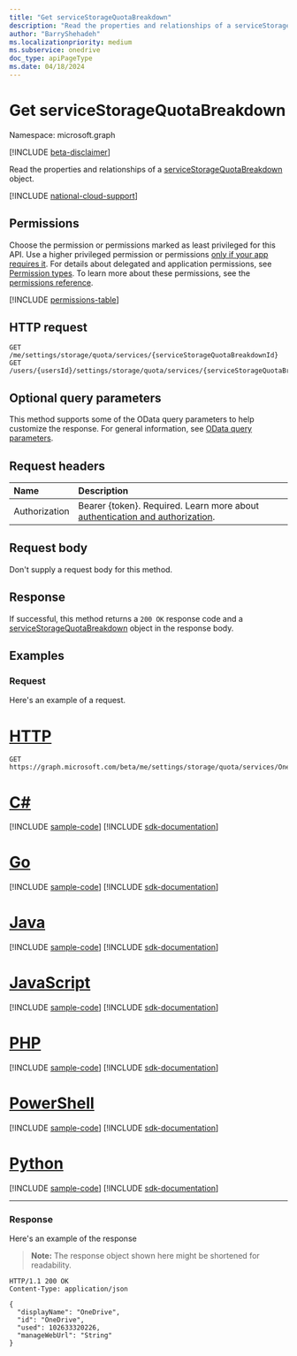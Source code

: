 ```yaml
---
title: "Get serviceStorageQuotaBreakdown"
description: "Read the properties and relationships of a serviceStorageQuotaBreakdown object."
author: "BarryShehadeh"
ms.localizationpriority: medium
ms.subservice: onedrive
doc_type: apiPageType
ms.date: 04/18/2024
---
```


# Get serviceStorageQuotaBreakdown
Namespace: microsoft.graph

[!INCLUDE [beta-disclaimer](../../includes/beta-disclaimer.md)]

Read the properties and relationships of a [serviceStorageQuotaBreakdown](../resources/servicestoragequotabreakdown.md) object.

[!INCLUDE [national-cloud-support](../../includes/global-only.md)]

## Permissions
Choose the permission or permissions marked as least privileged for this API. Use a higher privileged permission or permissions [only if your app requires it](/graph/permissions-overview#best-practices-for-using-microsoft-graph-permissions). For details about delegated and application permissions, see [Permission types](/graph/permissions-overview#permission-types). To learn more about these permissions, see the [permissions reference](/graph/permissions-reference).

<!-- { "blockType": "permissions", "name": "servicestoragequotabreakdown_get" } -->
[!INCLUDE [permissions-table](../includes/permissions/servicestoragequotabreakdown-get-permissions.md)]

## HTTP request

<!-- {
  "blockType": "ignored"
}
-->
``` http
GET /me/settings/storage/quota/services/{serviceStorageQuotaBreakdownId}
GET /users/{usersId}/settings/storage/quota/services/{serviceStorageQuotaBreakdownId}
```

## Optional query parameters
This method supports some of the OData query parameters to help customize the response. For general information, see [OData query parameters](/graph/query-parameters).

## Request headers
|Name|Description|
|:---|:---|
|Authorization|Bearer {token}. Required. Learn more about [authentication and authorization](/graph/auth/auth-concepts).|

## Request body
Don't supply a request body for this method.

## Response

If successful, this method returns a `200 OK` response code and a [serviceStorageQuotaBreakdown](../resources/servicestoragequotabreakdown.md) object in the response body.

## Examples

### Request
Here's an example  of a request.
# [HTTP](#tab/http)
<!-- {
  "blockType": "request",
  "name": "get_servicestoragequotabreakdown"
}
-->
``` http
GET https://graph.microsoft.com/beta/me/settings/storage/quota/services/OneDrive
```

# [C#](#tab/csharp)
[!INCLUDE [sample-code](../includes/snippets/csharp/get-servicestoragequotabreakdown-csharp-snippets.md)]
[!INCLUDE [sdk-documentation](../includes/snippets/snippets-sdk-documentation-link.md)]

# [Go](#tab/go)
[!INCLUDE [sample-code](../includes/snippets/go/get-servicestoragequotabreakdown-go-snippets.md)]
[!INCLUDE [sdk-documentation](../includes/snippets/snippets-sdk-documentation-link.md)]

# [Java](#tab/java)
[!INCLUDE [sample-code](../includes/snippets/java/get-servicestoragequotabreakdown-java-snippets.md)]
[!INCLUDE [sdk-documentation](../includes/snippets/snippets-sdk-documentation-link.md)]

# [JavaScript](#tab/javascript)
[!INCLUDE [sample-code](../includes/snippets/javascript/get-servicestoragequotabreakdown-javascript-snippets.md)]
[!INCLUDE [sdk-documentation](../includes/snippets/snippets-sdk-documentation-link.md)]

# [PHP](#tab/php)
[!INCLUDE [sample-code](../includes/snippets/php/get-servicestoragequotabreakdown-php-snippets.md)]
[!INCLUDE [sdk-documentation](../includes/snippets/snippets-sdk-documentation-link.md)]

# [PowerShell](#tab/powershell)
[!INCLUDE [sample-code](../includes/snippets/powershell/get-servicestoragequotabreakdown-powershell-snippets.md)]
[!INCLUDE [sdk-documentation](../includes/snippets/snippets-sdk-documentation-link.md)]

# [Python](#tab/python)
[!INCLUDE [sample-code](../includes/snippets/python/get-servicestoragequotabreakdown-python-snippets.md)]
[!INCLUDE [sdk-documentation](../includes/snippets/snippets-sdk-documentation-link.md)]

---

### Response
Here's an example  of the response
>**Note:** The response object shown here might be shortened for readability.
<!-- {
  "blockType": "response",
  "truncated": true,
  "@odata.type": "microsoft.graph.serviceStorageQuotaBreakdown"
}
-->
``` http
HTTP/1.1 200 OK
Content-Type: application/json

{
  "displayName": "OneDrive",
  "id": "OneDrive",
  "used": 102633320226,
  "manageWebUrl": "String"
}
```

<!--
{
  "type": "#page.annotation",
  "description": "Get serviceStorageQuotaBreakdown",
  "keywords": "",
  "section": "documentation",
  "tocPath": "",
  "suppressions": [
    "Error: microsoft.graph.microsoft.graph/me:
      /me/settings/storage/quota/services/OneDrive
      Uri path requires navigating into unknown object hierarchy: missing property 'storage' on 'userSettings'. Possible issues:
  	 1) Doc bug where 'storage' isn't defined on the resource.
  	 2) Doc bug where 'storage' is an example key and should instead be replaced with a placeholder like {item-id} or declared in the sampleKeys annotation.
  	 3) Doc bug where 'userSettings' is supposed to be an entity type, but is being treated as a complex because it (and its ancestors) are missing the keyProperty annotation."
  ]
}
-->
